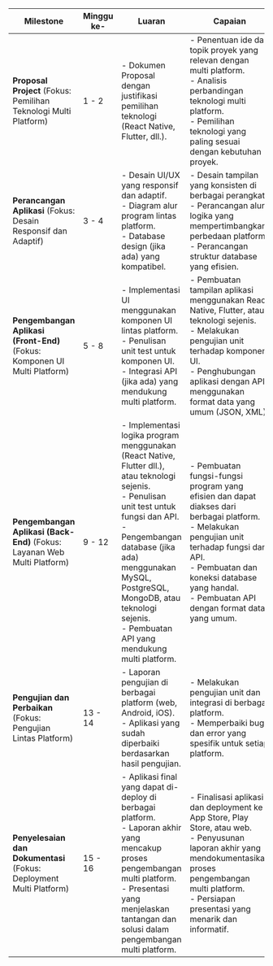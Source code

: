 | Milestone                                                  | Minggu ke- | Luaran                                                                                     | Capaian                                                                                  |
|-----------------------------------------------------------|------------|--------------------------------------------------------------------------------------------|-----------------------------------------------------------------------------------------|
| **Proposal Project** (Fokus: Pemilihan Teknologi Multi Platform) | 1 - 2      | - Dokumen Proposal dengan justifikasi pemilihan teknologi (React Native, Flutter, dll.). | - Penentuan ide dan topik proyek yang relevan dengan multi platform.  <br> - Analisis perbandingan teknologi multi platform.  <br> - Pemilihan teknologi yang paling sesuai dengan kebutuhan proyek. |
| **Perancangan Aplikasi** (Fokus: Desain Responsif dan Adaptif) | 3 - 4      | - Desain UI/UX yang responsif dan adaptif.  <br> - Diagram alur program lintas platform.  <br> - Database design (jika ada) yang kompatibel. | - Desain tampilan yang konsisten di berbagai perangkat.  <br> - Perancangan alur logika yang mempertimbangkan perbedaan platform.  <br> - Perancangan struktur database yang efisien. |
| **Pengembangan Aplikasi (Front-End)** (Fokus: Komponen UI Multi Platform) | 5 - 8      | - Implementasi UI menggunakan komponen UI lintas platform.  <br> - Penulisan unit test untuk komponen UI.  <br> - Integrasi API (jika ada) yang mendukung multi platform. | - Pembuatan tampilan aplikasi menggunakan React Native, Flutter, atau teknologi sejenis.  <br> - Melakukan pengujian unit terhadap komponen UI.  <br> - Penghubungan aplikasi dengan API menggunakan format data yang umum (JSON, XML). |
| **Pengembangan Aplikasi (Back-End)** (Fokus: Layanan Web Multi Platform) | 9 - 12     | - Implementasi logika program menggunakan (React Native, Flutter dll.), atau teknologi sejenis.  <br> - Penulisan unit test untuk fungsi dan API.  <br> - Pengembangan database (jika ada) menggunakan MySQL, PostgreSQL, MongoDB, atau teknologi sejenis.  <br> - Pembuatan API yang mendukung multi platform. | - Pembuatan fungsi-fungsi program yang efisien dan dapat diakses dari berbagai platform.  <br> - Melakukan pengujian unit terhadap fungsi dan API.  <br> - Pembuatan dan koneksi database yang handal.  <br> - Pembuatan API dengan format data yang umum. |
| **Pengujian dan Perbaikan** (Fokus: Pengujian Lintas Platform) | 13 - 14    | - Laporan pengujian di berbagai platform (web, Android, iOS).  <br> - Aplikasi yang sudah diperbaiki berdasarkan hasil pengujian. | - Melakukan pengujian unit dan integrasi di berbagai platform.  <br> - Memperbaiki bug dan error yang spesifik untuk setiap platform. |
| **Penyelesaian dan Dokumentasi** (Fokus: Deployment Multi Platform) | 15 - 16    | - Aplikasi final yang dapat di-deploy di berbagai platform.  <br> - Laporan akhir yang mencakup proses pengembangan multi platform.  <br> - Presentasi yang menjelaskan tantangan dan solusi dalam pengembangan multi platform. | - Finalisasi aplikasi dan deployment ke App Store, Play Store, atau web.  <br> - Penyusunan laporan akhir yang mendokumentasikan proses pengembangan multi platform.  <br> - Persiapan presentasi yang menarik dan informatif. |
